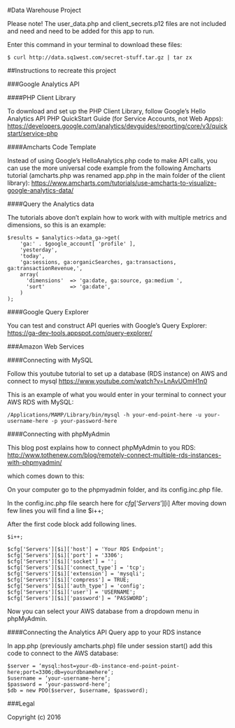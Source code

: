 #Data Warehouse Project

Please note! The user_data.php and client_secrets.p12 files are not included and need and need to be added for this app to run.

Enter this command in your terminal to download these files:
```
$ curl http://data.sq1west.com/secret-stuff.tar.gz | tar zx
```

##Instructions to recreate this project

###Google Analytics API

####PHP Client Library

To download and set up the PHP Client Library, follow Google’s Hello Analytics API PHP QuickStart Guide (for Service Accounts, not Web Apps):
https://developers.google.com/analytics/devguides/reporting/core/v3/quickstart/service-php

####Amcharts Code Template

Instead of using Google’s HelloAnalytics.php code to make API calls, you can use the more universal code example from the following Amcharts tutorial (amcharts.php was renamed app.php in the main folder of the client library):
https://www.amcharts.com/tutorials/use-amcharts-to-visualize-google-analytics-data/

####Query the Analytics data

The tutorials above don’t explain how to work with with multiple metrics and dimensions, so this is an example:

```
$results = $analytics->data_ga->get(
    'ga:' . $google_account[ 'profile' ],
    'yesterday',
    'today',
    'ga:sessions, ga:organicSearches, ga:transactions, ga:transactionRevenue,',
    array(
      'dimensions'  => 'ga:date, ga:source, ga:medium ',
      'sort'        => 'ga:date',
    )
);
```

####Google Query Explorer

You can test and construct API queries with Google’s Query Explorer:
https://ga-dev-tools.appspot.com/query-explorer/


###Amazon Web Services

####Connecting with MySQL

Follow this youtube tutorial to set up a database (RDS instance) on AWS and connect to mysql
https://www.youtube.com/watch?v=LnAvUOmH1n0

This is an example of what you would enter in your terminal to connect your AWS RDS with MySQL:
```
/Applications/MAMP/Library/bin/mysql -h your-end-point-here -u your-username-here -p your-password-here
```

####Connecting with phpMyAdmin

This blog post explains how to connect phpMyAdmin to you RDS:
http://www.tothenew.com/blog/remotely-connect-multiple-rds-instances-with-phpmyadmin/

which comes down to this:

On your computer go to the phpmyadmin folder, and its config.inc.php file.

In the config.inc.php file search here for $cfg[‘Servers’][$i]
After moving down few lines you will find a line $i++;

After the first code block add following lines.

```
$i++;

$cfg['Servers'][$i]['host'] = 'Your RDS Endpoint';
$cfg['Servers'][$i]['port'] = '3306';
$cfg['Servers'][$i]['socket'] = '';
$cfg['Servers'][$i]['connect_type'] = 'tcp';
$cfg['Servers'][$i]['extension'] = 'mysqli';
$cfg['Servers'][$i]['compress'] = TRUE;
$cfg['Servers'][$i]['auth_type'] = 'config';
$cfg['Servers'][$i]['user'] = 'USERNAME';
$cfg['Servers'][$i]['password'] = ‘PASSWORD’;
```

Now you can select your AWS database from a dropdown menu in phpMyAdmin.

####Connecting the Analytics API Query app to your RDS instance

In app.php (previously amcharts.php) file under session start() add this code to connect to the AWS database:

```
$server = ‘mysql:host=your-db-instance-end-point-point-here;port=3306;db=yourdbnamehere’;
$username = ‘your-username-here’;
$password = ‘your-password-here’;
$db = new PDO($server, $username, $password);
```

###Legal

Copyright (c) 2016
